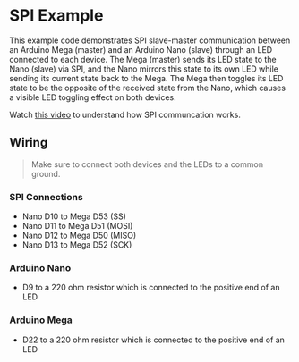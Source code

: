 # SPI Example

This example code demonstrates SPI slave-master communication between an Arduino Mega (master) and an Arduino Nano (slave) through an LED connected to each device. The Mega (master) sends its LED state to the Nano (slave) via SPI, and the Nano mirrors this state to its own LED while sending its current state back to the Mega. The Mega then toggles its LED state to be the opposite of the received state from the Nano, which causes a visible LED toggling effect on both devices.

Watch [this video](https://youtu.be/0nVNwozXsIc?si=dTtKkJWaDG93pys8) to understand how SPI communcation works.

## Wiring

> Make sure to connect both devices and the LEDs to a common ground.

### SPI Connections

- Nano D10 to Mega D53 (SS)
- Nano D11 to Mega D51 (MOSI)
- Nano D12 to Mega D50 (MISO)
- Nano D13 to Mega D52 (SCK)

### Arduino Nano 

- D9 to a 220 ohm resistor which is connected to the positive end of an LED

### Arduino Mega

- D22 to a 220 ohm resistor which is connected to the positive end of an LED